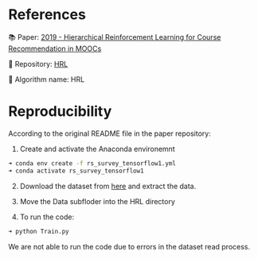 # References

:books: Paper: [2019 - Hierarchical Reinforcement Learning for Course Recommendation in MOOCs](https://ojs.aaai.org/index.php/AAAI/article/view/3815)

:wrench: Repository: [HRL](https://github.com/jerryhao66/HRL)

:robot: Algorithm name: HRL

# Reproducibility
According to the original README file in the paper repository:

1. Create and activate the Anaconda environemnt 
```bash
➜ conda env create -f rs_survey_tensorflow1.yml
➜ conda activate rs_survey_tensorflow1
```

2. Download the dataset from [here](http://moocdata.cn/data/course-recommendation) and extract the data.
   
3. Move the Data subfloder into the HRL directory

4. To run the code:
```bash
➜ python Train.py
```

We are not able to run the code due to errors in the dataset read process.
